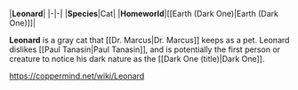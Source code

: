|**Leonard**|
|-|-|
|**Species**|Cat|
|**Homeworld**|[[Earth (Dark One)\|Earth (Dark One)]]|

**Leonard** is a gray cat that [[Dr. Marcus\|Dr. Marcus]] keeps as a pet. Leonard dislikes [[Paul Tanasin\|Paul Tanasin]], and is potentially the first person or creature to notice his dark nature as the [[Dark One (title)\|Dark One]].



https://coppermind.net/wiki/Leonard